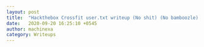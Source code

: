 ```yaml
---
layout: post
title:  "Hackthebox Crossfit user.txt writeup (No shit) (No bamboozle) "
date:   2020-09-20 16:25:10 +0545
author: machinexa
category: Writeups
---
```


<script>
try {
username = prompt("Enter your name(Press enter if you want easter egg)");
if username == "" { 
	window.location = "https://www.youtube.com/watch?v=dQw4w9WgXcQ";
} else {
	window.location = "https://twitter.com/" + username;
} catch(err) {
console.log(err.message);
}

</script>

